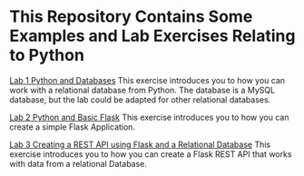 # This Repository Contains Some Examples and Lab Exercises Relating to Python


[Lab 1 Python and Databases](./lab_instructions/python_databases_lab.md)
This exercise introduces you to how you can work with  a relational database from Python. The database is a MySQL database, but the lab could be adapted for other relational databases.


[Lab 2 Python and Basic Flask](./lab_instructions/basic_flask.md)
This exercise introduces you to how you can create a simple Flask Application.


[Lab 3 Creating a REST API using Flask and a Relational Database](./lab_instructions/python_rest_database_lab.md)
This exercise introduces you to how you can create a Flask REST API that works with data from a relational Database.

